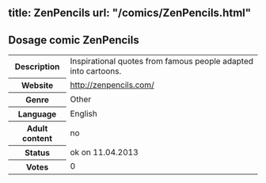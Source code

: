 title: ZenPencils
url: "/comics/ZenPencils.html"
---
Dosage comic ZenPencils
-----------------------------------------

<table class="comicinfo">
<tr>
<th>Description</th><td>Inspirational quotes from famous people adapted into cartoons.</td>
</tr>
<tr>
<th>Website</th><td><a href="http://zenpencils.com/">http://zenpencils.com/</a></td>
</tr>
<tr>
<th>Genre</th><td>Other</td>
</tr>
<tr>
<th>Language</th><td>English</td>
</tr>
<tr>
<th>Adult content</th><td>no</td>
</tr>
<tr>
<th>Status</th><td>ok on 11.04.2013</td>
</tr>
<tr>
<th>Votes</th><td>0</div></td>
</tr>
</table>
